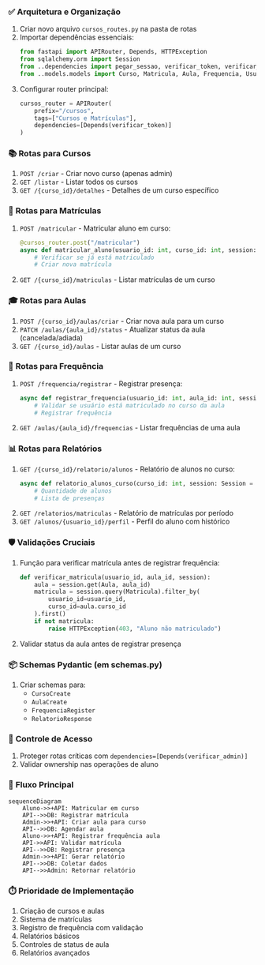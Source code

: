 ### ✅ **Arquitetura e Organização**
1. Criar novo arquivo `cursos_routes.py` na pasta de rotas
2. Importar dependências essenciais:
   ```python
   from fastapi import APIRouter, Depends, HTTPException
   from sqlalchemy.orm import Session
   from ..dependencies import pegar_sessao, verificar_token, verificar_admin
   from ..models.models import Curso, Matricula, Aula, Frequencia, Usuario
   ```
3. Configurar router principal:
   ```python
   cursos_router = APIRouter(
       prefix="/cursos",
       tags=["Cursos e Matrículas"],
       dependencies=[Depends(verificar_token)]
   )
   ```

### 📚 **Rotas para Cursos**
1. `POST /criar` - Criar novo curso (apenas admin)
2. `GET /listar` - Listar todos os cursos
3. `GET /{curso_id}/detalhes` - Detalhes de um curso específico

### 👥 **Rotas para Matrículas**
1. `POST /matricular` - Matricular aluno em curso:
   ```python
   @cursos_router.post("/matricular")
   async def matricular_aluno(usuario_id: int, curso_id: int, session: Session = Depends(pegar_sessao)):
       # Verificar se já está matriculado
       # Criar nova matrícula
   ```
2. `GET /{curso_id}/matriculas` - Listar matrículas de um curso

### 🎓 **Rotas para Aulas**
1. `POST /{curso_id}/aulas/criar` - Criar nova aula para um curso
2. `PATCH /aulas/{aula_id}/status` - Atualizar status da aula (cancelada/adiada)
3. `GET /{curso_id}/aulas` - Listar aulas de um curso

### 📝 **Rotas para Frequência**
1. `POST /frequencia/registrar` - Registrar presença:
   ```python
   async def registrar_frequencia(usuario_id: int, aula_id: int, session: Session = Depends(pegar_sessao)):
       # Validar se usuário está matriculado no curso da aula
       # Registrar frequência
   ```
2. `GET /aulas/{aula_id}/frequencias` - Listar frequências de uma aula

### 📊 **Rotas para Relatórios**
1. `GET /{curso_id}/relatorio/alunos` - Relatório de alunos no curso:
   ```python
   async def relatorio_alunos_curso(curso_id: int, session: Session = Depends(pegar_sessao)):
       # Quantidade de alunos
       # Lista de presenças
   ```
2. `GET /relatorios/matriculas` - Relatório de matrículas por período
3. `GET /alunos/{usuario_id}/perfil` - Perfil do aluno com histórico

### 🛡️ **Validações Cruciais**
1. Função para verificar matrícula antes de registrar frequência:
   ```python
   def verificar_matricula(usuario_id, aula_id, session):
       aula = session.get(Aula, aula_id)
       matricula = session.query(Matricula).filter_by(
           usuario_id=usuario_id,
           curso_id=aula.curso_id
       ).first()
       if not matricula:
           raise HTTPException(403, "Aluno não matriculado")
   ```
2. Validar status da aula antes de registrar presença

### 📦 **Schemas Pydantic (em schemas.py)**
1. Criar schemas para:
   - `CursoCreate`
   - `AulaCreate`
   - `FrequenciaRegister`
   - `RelatorioResponse`

### 🔐 **Controle de Acesso**
1. Proteger rotas críticas com `dependencies=[Depends(verificar_admin)]`
2. Validar ownership nas operações de aluno

### 🔄 **Fluxo Principal**
```mermaid
sequenceDiagram
    Aluno->>+API: Matricular em curso
    API-->>DB: Registrar matrícula
    Admin->>+API: Criar aula para curso
    API-->>DB: Agendar aula
    Aluno->>+API: Registrar frequência aula
    API->>API: Validar matrícula
    API-->>DB: Registrar presença
    Admin->>+API: Gerar relatório
    API-->>DB: Coletar dados
    API-->>Admin: Retornar relatório
```

### ⏱️ Prioridade de Implementação
1. Criação de cursos e aulas
2. Sistema de matrículas
3. Registro de frequência com validação
4. Relatórios básicos
5. Controles de status de aula
6. Relatórios avançados